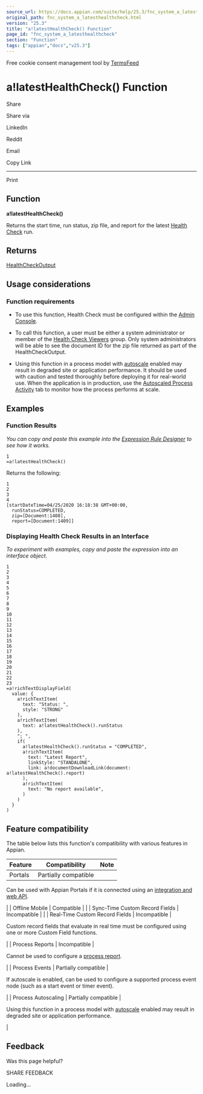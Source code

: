 ```yaml
---
source_url: https://docs.appian.com/suite/help/25.3/fnc_system_a_latesthealthcheck.html
original_path: fnc_system_a_latesthealthcheck.html
version: "25.3"
title: "a!latestHealthCheck() Function"
page_id: "fnc_system_a_latesthealthcheck"
section: "Function"
tags: ["appian","docs","v25.3"]
---
```



Free cookie consent management tool by [TermsFeed](https://www.termsfeed.com/)

# a!latestHealthCheck() Function

Share

Share via

LinkedIn

Reddit

Email

Copy Link

* * *

Print

## Function

**a!latestHealthCheck()**

Returns the start time, run status, zip file, and report for the latest [Health Check](health-check.html) run.

## Returns

[HealthCheckOutput](Appian_Data_Types.html#healthcheckoutput)

## Usage considerations

### Function requirements

-   To use this function, Health Check must be configured within the [Admin Console](Appian_Administration_Console.html#health-check).

-   To call this function, a user must be either a system administrator or member of the [Health Check Viewers](System_Groups.html#health-check-viewers) group. Only system administrators will be able to see the document ID for the zip file returned as part of the HealthCheckOutput.

-   Using this function in a process model with [autoscale](autoscale-processes.html) enabled may result in degraded site or application performance. It should be used with caution and tested thoroughly before deploying it for real-world use. When the application is in production, use the [Autoscaled Process Activity](monitoring-autoscaled-processes.html) tab to monitor how the process performs at scale.

## Examples

### Function Results

_You can copy and paste this example into the [Expression Rule Designer](Expression_Rules.html) to see how it works._

```
1
=a!latestHealthCheck()
```

Returns the following:

```
1
2
3
4
[startDateTime=04/25/2020 16:18:38 GMT+00:00,
  runStatus=COMPLETED,
  zip=[Document:1408],
  report=[Document:1409]]
```

### Displaying Health Check Results in an Interface

_To experiment with examples, copy and paste the expression into an interface object._

```
1
2
3
4
5
6
7
8
9
10
11
12
13
14
15
16
17
18
19
20
21
22
23
=a!richTextDisplayField(
  value: {
    a!richTextItem(
      text: "Status: ",
      style: "STRONG"
    ),
    a!richTextItem(
      text: a!latestHealthCheck().runStatus
    ),
    "; ",
    if(
      a!latestHealthCheck().runStatus = "COMPLETED",
      a!richTextItem(
        text: "Latest Report",
        linkStyle: "STANDALONE",
        link: a!documentDownloadLink(document: a!latestHealthCheck().report)
      ),
      a!richTextItem(
        text: "No report available",
      )
    )
  }
)
```

## Feature compatibility

The table below lists this function's compatibility with various features in Appian.

| Feature | Compatibility | Note |
| --- | --- | --- |
| Portals | Partially compatible |
Can be used with Appian Portals if it is connected using an [integration and web API](portals-design.html#using-partially-compatible-functions-and-objects-in-a-portal).

 |
| Offline Mobile | Compatible |  |
| Sync-Time Custom Record Fields | Incompatible |  |
| Real-Time Custom Record Fields | Incompatible |

Custom record fields that evaluate in real time must be configured using one or more Custom Field functions.

 |
| Process Reports | Incompatible |

Cannot be used to configure a [process report](Process_Reports.html).

 |
| Process Events | Partially compatible |

If autoscale is enabled, can be used to configure a supported process event node (such as a start event or timer event).

 |
| Process Autoscaling | Partially compatible |

Using this function in a process model with [autoscale](autoscale-processes.html) enabled may result in degraded site or application performance.

 |

## Feedback

Was this page helpful?

SHARE FEEDBACK

Loading...